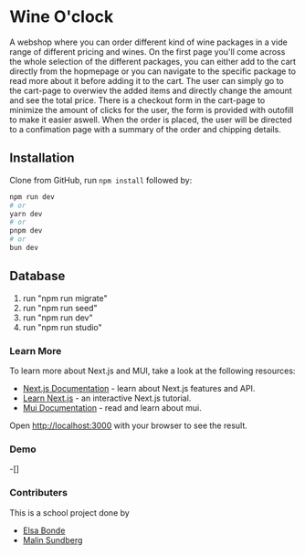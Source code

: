 # Wine O'clock

A webshop where you can order different kind of wine packages in a vide range of different pricing and wines. On the first page you'll come across the whole selection of the different packages, you can either add to the cart directly from the hopmepage or you can navigate to the specific package to read more about it before adding it to the cart. The user can simply go to the cart-page to overwiev the added items and directly change the amount and see the total price. There is a checkout form in the cart-page to minimize the amount of clicks for the user, the form is provided with outofill to make it easier aswell. When the order is placed, the user will be directed to a confimation page with a summary of the order and chipping details.

## Installation



Clone from GitHub, run `npm install` followed by:

```bash
npm run dev
# or
yarn dev
# or
pnpm dev
# or
bun dev
```

## Database

1. run "npm run migrate"
2. run "npm run seed"
3. run "npm run dev"
4. run "npm run studio"

### Learn More

To learn more about Next.js and MUI, take a look at the following resources:

- [Next.js Documentation](https://nextjs.org/docs) - learn about Next.js features and API.
- [Learn Next.js](https://nextjs.org/learn) - an interactive Next.js tutorial.
- [Mui Documentation](https://mui.com/) - read and learn about mui.

Open [http://localhost:3000](http://localhost:3000) with your browser to see the result.

### Demo

-[]

### Contributers

This is a school project done by

- [Elsa Bonde](https://github.com/ElsaBonde)
- [Malin Sundberg](https://github.com/Malinsund)
